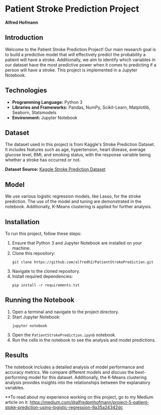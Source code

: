 # Patient Stroke Prediction Project
**Alfred Hofmann**

## Introduction
Welcome to the Patient Stroke Prediction Project! Our main research goal is to build a predictive model that will effectively predict the probability a patient will have a stroke. Additionally, we aim to identify which variables in our dataset have the most predictive power when it comes to predicting if a person will have a stroke. This project is implemented in a Jupyter Notebook.

## Technologies
- **Programming Language:** Python 3
- **Libraries and Frameworks:** Pandas, NumPy, Scikit-Learn, Matplotlib, Seaborn, Statsmodels
- **Environment:** Jupyter Notebook

## Dataset
The dataset used in this project is from Kaggle's Stroke Prediction Dataset. It includes features such as age, hypertension, heart disease, average glucose level, BMI, and smoking status, with the response variable being whether a stroke has occurred or not.

**Dataset Source:** [Kaggle Stroke Prediction Dataset](https://www.kaggle.com/datasets/fedesoriano/stroke-prediction-dataset)

## Model
We use various logistic regression models, like Lasso, for the stroke prediction. The use of the model and tuning are demonstrated in the notebook. Additionally, K-Means clustering is applied for further analysis.

## Installation
To run this project, follow these steps:

1. Ensure that Python 3 and Jupyter Notebook are installed on your machine.
2. Clone this repository:
   ```
   git clone https://github.com/alfredh2/PatientStrokePrediction.git
   ```
3. Navigate to the cloned repository.
4. Install required dependencies:
   ```
   pip install -r requirements.txt
   ```

## Running the Notebook
1. Open a terminal and navigate to the project directory.
2. Start Jupyter Notebook:
   ```
   jupyter notebook
   ```
3. Open the `PatientStrokePrediction.ipynb` notebook.
4. Run the cells in the notebook to see the analysis and model predictions.

## Results
The notebook includes a detailed analysis of model performance and accuracy metrics. We compare different models and discuss the best-performing model for this dataset. Additionally, the K-Means clustering analysis provides insights into the relationships between the explanatory variables.

**To read about my experience working on this project, go to my Medium article on it: https://medium.com/@alfredpmhofmann/project-5-patient-stoke-prediction-using-logistic-regression-9a35a24342dc
